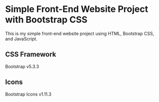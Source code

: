 # Simple Front-End Website Project with Bootstrap CSS

This is my simple front-end website project using HTML, Bootstrap CSS, and JavaScript.

## CSS Framework

Bootstrap v5.3.3

## Icons

Bootstrap Icons v1.11.3
